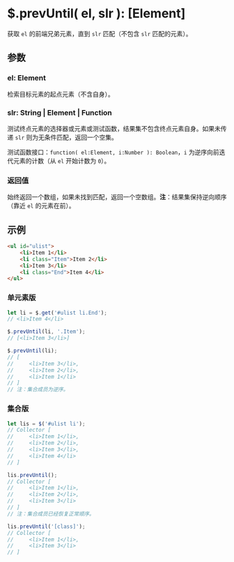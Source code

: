 # $.prevUntil( el, slr ): [Element]

获取 `el` 的前端兄弟元素，直到 `slr` 匹配（不包含 `slr` 匹配的元素）。


## 参数

### el: Element

检索目标元素的起点元素（不含自身）。


### slr: String | Element | Function

测试终点元素的选择器或元素或测试函数，结果集不包含终点元素自身。如果未传递 `slr` 则为无条件匹配，返回一个空集。

测试函数接口：`function( el:Element, i:Number ): Boolean`，`i` 为逆序向前迭代元素的计数（从 `el` 开始计数为 `0`）。


### 返回值

始终返回一个数组，如果未找到匹配，返回一个空数组。**注**：结果集保持逆向顺序（靠近 `el` 的元素在前）。



## 示例

```html
<ul id="ulist">
    <li>Item 1</li>
    <li class="Item">Item 2</li>
    <li>Item 3</li>
    <li class="End">Item 4</li>
</ul>
```


### 单元素版

```js
let li = $.get('#ulist li.End');
// <li>Item 4</li>

$.prevUntil(li, '.Item');
// [<li>Item 3</li>]

$.prevUntil(li);
// [
//     <li>Item 3</li>,
//     <li>Item 2</li>,
//     <li>Item 1</li>
// ]
// 注：集合成员为逆序。
```


### 集合版

```js
let lis = $('#ulist li');
// Collector [
//     <li>Item 1</li>,
//     <li>Item 2</li>,
//     <li>Item 3</li>,
//     <li>Item 4</li>
// ]

lis.prevUntil();
// Collector [
//     <li>Item 1</li>,
//     <li>Item 2</li>,
//     <li>Item 3</li>
// ]
// 注：集合成员已经恢复正常顺序。

lis.prevUntil('[class]');
// Collector [
//     <li>Item 1</li>,
//     <li>Item 3</li>
// ]
```
